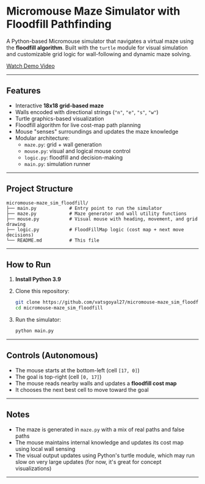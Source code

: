# Micromouse Maze Simulator with Floodfill Pathfinding

A Python-based Micromouse simulator that navigates a virtual maze using the **floodfill algorithm**. Built with the `turtle` module for visual simulation and customizable grid logic for wall-following and dynamic maze solving.

[ Watch Demo Video](res/demo.mp4)

---

## Features

- Interactive **18x18 grid-based maze**
- Walls encoded with directional strings (`"n"`, `"e"`, `"s"`, `"w"`)
- Turtle graphics-based visualization
- Floodfill algorithm for live cost-map path planning
- Mouse "senses" surroundings and updates the maze knowledge
- Modular architecture:
  - `maze.py`: grid + wall generation
  - `mouse.py`: visual and logical mouse control
  - `logic.py`: floodfill and decision-making
  - `main.py`: simulation runner

---

## Project Structure

```
micromouse-maze_sim_floodfill/
├── main.py            # Entry point to run the simulator
├── maze.py            # Maze generator and wall utility functions
├── mouse.py           # Visual mouse with heading, movement, and grid drawing
├── logic.py           # FloodFillMap logic (cost map + next move decisions)
└── README.md          # This file
```

---

##  How to Run

1. **Install Python 3.9**
2. Clone this repository:

   ```bash
   git clone https://github.com/vatsgoyal27/micromouse-maze_sim_floodfill.git
   cd micromouse-maze_sim_floodfill
   ```

3. Run the simulator:

   ```bash
   python main.py
   ```

---

## Controls (Autonomous)

- The mouse starts at the bottom-left (cell `[17, 0]`)
- The goal is top-right (cell `[0, 17]`)
- The mouse reads nearby walls and updates a **floodfill cost map**
- It chooses the next best cell to move toward the goal

---

## Notes

- The maze is generated in `maze.py` with a mix of real paths and false paths
- The mouse maintains internal knowledge and updates its cost map using local wall sensing
- The visual output updates using Python's turtle module, which may run slow on very large updates (for now, it's great for concept visualizations)

---

